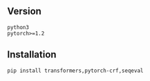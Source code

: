 ## Version
    python3
    pytorch>=1.2
## Installation
    pip install transformers,pytorch-crf,seqeval
